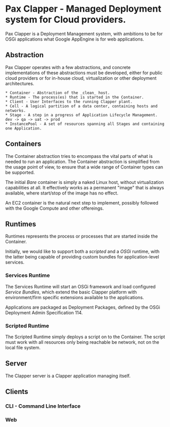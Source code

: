 Pax Clapper - Managed Deployment system for Cloud providers.
==============

Pax Clapper is a Deployment Management system, with ambitions to be for OSGi applications what Google AppEngine
is for web applications.

## Abstraction
Pax Clapper operates with a few abstractions, and concrete implementations of these abstractions must be developed,
either for public cloud providers or for in-house cloud, virtualization or other deployment architectures.

    * Container - Abstraction of the _clean_ host.
    * Runtime - The process(es) that is started in the Container.
    * Client - User Interfaces to the running Clapper plant.
    * Cell - A logical partition of a data center, containing hosts and networks.
    * Stage - A step in a progress of Application Lifecycle Management. dev -> qa -> uat -> prod
    * InstancePool - A set of resources spanning all Stages and containing one Application.

## Containers
The Container abstraction tries to encompass the vital parts of what is needed to run an application. The Container
abstraction is simplified from the usage point of view, to ensure that a wide range of Container types can be supported.

The initial *Bare* container is simply a naked Linux host, without virtualization capabilities at all. It effectively
works as a permanent "image" that is always available, where start/stop of the image has no effect.

An EC2 container is the natural next step to implement, possibly followed with the Google Compute and other offereings.

## Runtimes
Runtimes represents the process or processes that are started inside the Container.

Initially, we would like to support both a _scripted_ and a _OSGi_ runtime, with the latter being capable of providing
custom bundles for application-level services.

### Services Runtime
The Services Runtime will start an OSGi framework and load configured _Service Bundles_, which extend the basic
Clapper platform with environment/firm specific extensions available to the applications.

Applications are packaged as Deployment Packages, defined by the OSGi Deployment Admin Specification 114.

### Scripted Runtime
The Scripted Runtime simply deploys a script on to the Container. The script must work with all resources only being
reachable be network, not on the local file system.

## Server
The Clapper server is a Clapper application managing itself.

## Clients

### CLI - Command Line Interface

### Web

